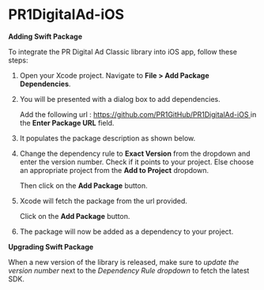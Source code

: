 # PR1DigitalAd-iOS

**Adding Swift Package**

To integrate the PR Digital Ad Classic library into iOS app, follow these steps:

1. Open your Xcode project. Navigate to **File > Add Package Dependencies**.

2. You will be presented with a dialog box to add dependencies.

   Add the following url : [https://github.com/PR1GitHub/PR1DigitalAd-iOS ](https://github.com/PR1GitHub/PR1DigitalAd-iOS)in the **Enter Package URL** field.

3. It populates the package description as shown below.

4. Change the dependency rule to **Exact Version** from the dropdown and enter the version number. Check if it points to your project. Else choose an appropriate project from the **Add to Project** dropdown.

   Then click on the **Add Package** button.

5. Xcode will fetch the package from the url provided.

   Click on the **Add Package** button.

6. The package will now be added as a dependency to your project.


**Upgrading Swift Package**

When a new version of the library is released, make sure to *update the version number* next to the *Dependency Rule dropdown* to fetch the latest SDK.
